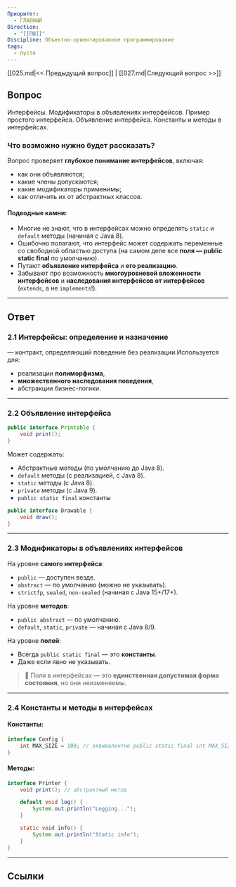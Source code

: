 ```yaml
---
Приоритет:
  - ГЛАВНЫЙ
Direction:
  - "[[ПШ]]" 
Discipline: Объектно-ориентированное программирование 
tags:
  - пусто
---
```

[[025.md|<< Предыдущий вопрос]] | [[027.md|Следующий вопрос >>]]
## Вопрос
Интерфейсы. Модификаторы в объявлениях интерфейсов. Пример простого интерфейса. Объявление интерфейса. Константы и методы в интерфейсах.

### Что возможно нужно будет рассказать?
Вопрос проверяет **глубокое понимание интерфейсов**, включая:
- как они объявляются;
- какие члены допускаются;
- какие модификаторы применимы;
- как отличить их от абстрактных классов.
#### Подводные камни:
- Многие не знают, что в интерфейсах можно определять `static` и `default` методы (начиная с Java 8).
- Ошибочно полагают, что интерфейс может содержать переменные со свободной областью доступа (на самом деле все **поля — public static final** по умолчанию).
- Путают **объявление интерфейса** и **его реализацию**.
- Забывают про возможность **многоуровневой вложенности интерфейсов** и **наследования интерфейсов от интерфейсов** (`extends`, а не `implements`!).

---
## Ответ
### **2.1 Интерфейсы: определение и назначение**
— контракт, определяющий поведение без реализации.Используется для:
- реализации **полиморфизма**,
- **множественного наследования поведения**,
- абстракции бизнес-логики.

---
### **2.2 Объявление интерфейса**

```java
public interface Printable {     
	void print(); 
}
```
Может содержать:
- Абстрактные методы (по умолчанию до Java 8).
- `default` методы (с реализацией, с Java 8).
- `static` методы (с Java 8).
- `private` методы (с Java 9).
- `public static final` константы

```java
public interface Drawable {     
	void draw(); 
}
```

---
### **2.3 Модификаторы в объявлениях интерфейсов**
На уровне **самого интерфейса**:
- `public` — доступен везде.
- `abstract` — по умолчанию (можно не указывать).
- `strictfp`, `sealed`, `non-sealed` (начиная с Java 15+/17+).

На уровне **методов**:
- `public abstract` — по умолчанию.
- `default`, `static`, `private` — начиная с Java 8/9.

На уровне **полей**:
- Всегда `public static final` — это **константы**.
- Даже если явно не указывать.

> 📌 Поля в интерфейсах — это **единственная допустимая форма состояния**, но они неизменяемы.

---
### **2.4 Константы и методы в интерфейсах**

#### Константы:

```java
interface Config {
    int MAX_SIZE = 100; // эквивалентно public static final int MAX_SIZE = 100;
}
```
#### Методы:

```java
interface Printer {
    void print(); // абстрактный метод

    default void log() {
        System.out.println("Logging...");
    }

    static void info() {
        System.out.println("Static info");
    }
}
```

---
## Ссылки

